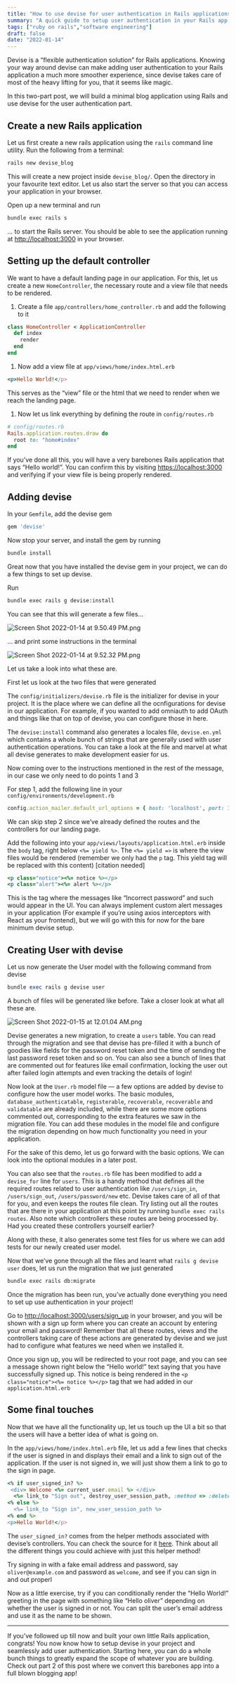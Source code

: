 ```yaml
---
title: "How to use devise for user authentication in Rails applications"
summary: "A quick guide to setup user authentication in your Rails app using Devise"
tags: ["ruby on rails","software engineering"]
draft: false 
date: "2022-01-14"
---
```


Devise is a “flexible authentication solution” for Rails applications. Knowing your way around devise can make adding user authentication to your Rails application a much more smoother experience, since devise takes care of most of the heavy lifting for you, that it seems like magic.

In this two-part post, we will build a minimal blog application using Rails and use devise for the user authentication part. 

## Create a new Rails application

Let us first create a new rails application using the `rails` command line utility. Run the following from a terminal:

```bash
rails new devise_blog
```

This will create a new project inside `devise_blog/`. Open the directory in your favourite text editor. Let us also start the server so that you can access your application in your browser.

Open up a new terminal and run

```bash
bundle exec rails s
```

... to start the Rails server. You should be able to see the application running at [http://localhost:3000](http://localhost:3000) in your browser.

## Setting up the default controller

We want to have a default landing page in our application. For this, let us create a new `HomeController`, the necessary route and a view file that needs to be rendered.

1. Create a file `app/controllers/home_controller.rb` and add the following to it

```ruby
class HomeController < ApplicationController
  def index
    render
  end
end
```

1. Now add a view file at `app/views/home/index.html.erb` 

```ruby
<p>Hello World!</p> 
```

This serves as the “view” file or the html that we need to render when we reach the landing page.

1. Now let us link everything by defining the route in `config/routes.rb`

```ruby
# config/routes.rb
Rails.application.routes.draw do
  root to: "home#index"
end
```

If you’ve done all this, you will have a very barebones Rails application that says “Hello world!”. You can confirm this by visiting [https://localhost:3000](https://localhost:3000) and verifying if your view file is being properly rendered.

## Adding devise

In your `Gemfile`, add the devise gem

```ruby
gem 'devise'
```

Now stop your server, and install the gem by running 

```bash
bundle install
```

Great now that you have installed the devise gem in your project, we can do a few things to set up devise.

Run 

```bash
bundle exec rails g devise:install
```

You can see that this will generate a few files...

![Screen Shot 2022-01-14 at 9.50.49 PM.png](/static/images/devise/devise_install.png)

... and print some instructions in the terminal

![Screen Shot 2022-01-14 at 9.52.32 PM.png](/static/images/devise/devise_instruction.png)

Let us take a look into what these are. 

First let us look at the two files that were generated

The `config/initializers/devise.rb` file is the initializer for devise in your project. It is the place where we can define all the ocnfigurations for devise in our application. For example, if you wanted to add omniauth to add OAuth and things like that on top of devise, you can configure those in here. 

The `devise:install` command also generates a locales file, `devise.en.yml` which contains a whole bunch of strings that are generally used with user authentication operations. You can take a look at the file and marvel at what all devise generates to make development easier for us.

Now coming over to the instructions mentioned in the rest of the message, in our case we only need to do points 1 and 3

For step 1, add the following line in your `config/environments/development.rb` 

```ruby
config.action_mailer.default_url_options = { host: 'localhost', port: 3000 }
```

We can skip step 2 since we’ve already defined the routes and the controllers for our landing page.

Add the following into your `app/views/layouts/application.html.erb` inside the `body` tag, right below `<%= yield %>`. The `<%= yield =>` is where the view files would be rendered (remember we only had the `p` tag. This yield tag will be replaced with this content) [citation needed]

```ruby
<p class="notice"><%= notice %></p>
<p class="alert"><%= alert %></p>
```

This is the tag where the messages like “Incorrect password” and such would appear in the UI. You can always implement custom alert messages in your application (For example if you’re using axios interceptors with React as your frontend), but we will go with this for now for the bare minimum devise setup.

## Creating User with devise

Let us now generate the User model with the following command from devise

```ruby
bundle exec rails g devise user
```

A bunch of files will be generated like before. Take a closer look at what all these are. 

![Screen Shot 2022-01-15 at 12.01.04 AM.png](/static/images/devise/devise_user.png)

Devise generates a new migration, to create a `users` table. You can read through the migration and see that devise has pre-filled it with a bunch of goodies like fields for the password reset token and the time of sending the last password reset token and so on. You can also see a bunch of lines that are commented out for features like email confirmation, locking the user out after failed login attempts and even tracking the details of login!

Now look at the `User.rb` model file — a few options are added by devise to configure how the user model works. The basic modules, `database_authenticatable`, `registerable`, `recoverable`, `recoverable` and `validatable` are already included, while there are some more options commented out, corresponding to the extra features we saw in the migration file. You can add these modules in the model file and configure the migration depending on how much functionality you need in your application. 

For the sake of this demo, let us go forward with the basic options. We can look into the optional modules in a later post.

You can also see that the `routes.rb` file has been modified to add a `devise_for` line for `users`. This is a handy method that defines all the required routes related to user authentication like `/users/sign_in`, `/users/sign_out`, `/users/password/new` etc. Devise takes care of all of that for you, and even keeps the routes file clean. Try listing out all the routes that are there in your application at this point by running `bundle exec rails routes`. Also note which controllers these routes are being processed by. Had you created these controllers yourself earlier?

Along with these, it also generates some test files for us where we can add tests for our newly created user model.

Now that we’ve gone through all the files and learnt what `rails g devise user` does, let us run the migration that we just generated

```bash
bundle exec rails db:migrate
```

Once the migration has been run, you’ve actually done everything you need to set up use authentication in your project!

Go to [http://localhost:3000/users/sign_up](http://localhost:3000/users/sign_up) in your browser, and you will be shown with a sign up form where you can create an account by entering your email and password! Remember that all these routes, views and the controllers taking care of these actions are generated by devise and we just had to configure what features we need when we installed it.

Once you sign up, you will be redirected to your root page, and you can see a message shown right below the “Hello world!” text saying that you have successfully signed up. This notice is being rendered in the `<p class="notice"><%= notice %></p>` tag that we had added in our `application.html.erb`

## Some final touches

Now that we have all the functionality up, let us touch up the UI a bit so that the users will have a better idea of what is going on.

In the `app/views/home/index.html.erb` file, let us add a few lines that checks if the user is signed in and displays their email and a link to sign out of the application. If the user is not signed in, we will just show them a link to go to the sign in page. 

```ruby
<% if user_signed_in? %>
 <div> Welcome <%= current_user.email %> </div>
  <%= link_to "Sign out", destroy_user_session_path, :method => :delete %>
<% else %>
  <%= link_to "Sign in", new_user_session_path %>
<% end %>
<p>Hello World!</p>
```

The `user_signed_in?` comes from the helper methods associated with devise’s controllers. You can check the source for it [here](https://github.com/heartcombo/devise/blob/main/lib/devise/controllers/helpers.rb#L112). Think about all the different things you could achieve with just this helper method! 

Try signing in with a fake email address and password, say `oliver@example.com` and password  as `welcome`, and see if you can sign in and out properl

Now as a little exercise, try if you can conditionally render the “Hello World!” greeting in the page with something like “Hello oliver” depending on whether the user is signed in or not. You can split the user’s email address and use it as the name to be shown.

---

If you’ve followed up till now and built your own little Rails application, congrats! You now know how to setup devise in your project and seamlessly add user authentication. Starting here, you can do a whole bunch things to greatly expand the scope of whatever you are building. Check out part 2 of this post where we convert this barebones app into a full blown blogging app!